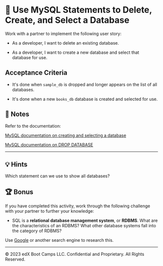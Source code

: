 # 📖 Use MySQL Statements to Delete, Create, and Select a Database

Work with a partner to implement the following user story:

* As a developer, I want to delete an existing database.

* As a developer, I want to create a new database and select that database for use.

## Acceptance Criteria

* It's done when `sample_db` is dropped and longer appears on the list of all databases.

* It's done when a new `books_db` database is created and selected for use.

## 📝 Notes

Refer to the documentation:

[MySQL documentation on creating and selecting a database](https://dev.mysql.com/doc/refman/8.0/en/creating-database.html)

[MySQL documentation on DROP DATABASE](https://dev.mysql.com/doc/refman/8.0/en/drop-database.html)

---

## 💡 Hints

Which statement can we use to show all databases?

## 🏆 Bonus

If you have completed this activity, work through the following challenge with your partner to further your knowledge:

* SQL is a **relational database management system**, or **RDBMS**. What are the characteristics of an RDBMS? What other database systems fall into the category of RDBMS?

Use [Google](https://www.google.com) or another search engine to research this.

---
© 2023 edX Boot Camps LLC. Confidential and Proprietary. All Rights Reserved.

